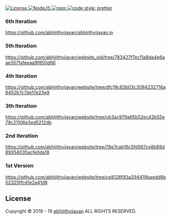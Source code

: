 
  <!--<a href="https://gitlab.com/abhijithvijayan/abhijithvijayan.gitlab.io/commits/master">-->
  <!--  <img alt="pipeline status" src="https://gitlab.com/abhijithvijayan/abhijithvijayan.gitlab.io/badges/master/pipeline.svg" /></a>-->
  <a href="https://github.com/abhijithvijayan/website/blob/master/LICENSE">
    <img src="https://img.shields.io/badge/license-MIT-blue.svg" alt="License" />
  </a>
  <a href="https://nodejs.org/en/download/">
    <img src="https://img.shields.io/badge/node%40LTS-%3E%3D8.12.0%20-orange.svg" alt="NodeJS" />
  </a>
  <a href="https://www.npmjs.com/get-npm">
    <img src="https://img.shields.io/badge/npm-%3E%3D6.4.1-lightgrey.svg" alt="npm" />
  </a>
  <a href="https://github.com/prettier/prettier">
    <img src="https://img.shields.io/badge/code_style-prettier-ff69b4.svg" alt="code style: prettier" />
  </a>

### 6th Iteration
https://github.com/abhijithvijayan/abhijithvijayan.in

### 5th Iteration
https://github.com/abhijithvijayan/website_old/tree/783427f7ec11a8da4e6aae357fafeeaa9f850d66

### 4th Iteration
https://github.com/abhijithvijayan/website/tree/dfc19c83b03c3084232716a6452b7c7de17e23e9

### 3th Iteration
https://github.com/abhijithvijayan/website/tree/cb3ac979a65b52ec42b55e79c21106e3ed5212db

### 2nd Iteration
https://github.com/abhijithvijayan/website/tree/78e7cab16c5fd567ce8b69d89354035acfe0da18

### 1st Version
https://github.com/abhijithvijayan/website/tree/ce8126f93a294419baedd8b02325ffcd1e2a41d8

## License

Copyright © 2018 - 19 [abhijithvijayan](https://github.com/abhijithvijayan) ALL RIGHTS RESERVED.
